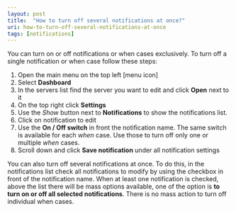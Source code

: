 ```yaml
---
layout: post
title:  "How to turn off several notifications at once?"
uri: how-to-turn-off-several-notifications-at-once
tags: [notifications]
---
```


You can turn on or off notifications or when cases exclusively. To turn off a single notification or when case follow these steps:

<!-- more -->

1.  Open the main menu on the top left \[menu icon\]
2.  Select **Dashboard**
3.  In the servers list find the server you want to edit and click **Open** next to it
4.  On the top right click **Settings**
5.  Use the _Show_ button next to **Notifications** to show the notifications list.
6.  Click on notification to edit
7.  Use the **On / Off switch** in front the notification name. The same switch is available for each _when_ case. Use those to turn off only one or multiple _when_ cases.
8.  Scroll down and click **Save notification** under all notification settings

You can also turn off several notifications at once. To do this, in the notifications list check all notifications to modify by using the checkbox in front of the notification name. When at least one notification is checked, above the list there will be mass options available, one of the option is **to turn on or off all selected notifications**. There is no mass action to turn off individual when cases.